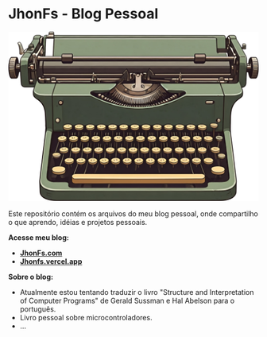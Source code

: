 # JhonFs - Blog Pessoal
![Logo do JhonFs](https://github.com/Jhonatafs/Jhonfs/blob/main/img/typewriter.png)

Este repositório contém os arquivos do meu blog pessoal, onde compartilho o que aprendo, idéias e projetos pessoais.

**Acesse meu blog:**
* **[JhonFs.com](https://JhonFs.com)**
* **[Jhonfs.vercel.app](https://Jhonfs.vercel.app)**

**Sobre o blog:**
* Atualmente estou tentando traduzir o livro "Structure and Interpretation of Computer Programs" de Gerald Sussman e Hal Abelson para o português.
* Livro pessoal sobre microcontroladores.
* ...
